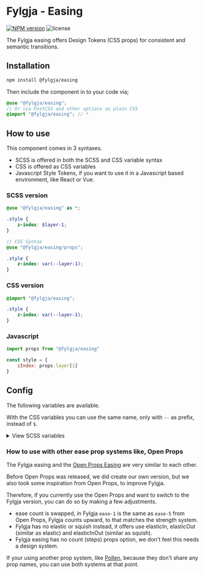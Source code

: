 # Fylgja - Easing

[![NPM version](https://img.shields.io/npm/v/@fylgja/easing)](https://www.npmjs.org/package/@fylgja/easing)
![license](https://img.shields.io/github/license/fylgja/fylgja)

The Fylgja easing offers Design Tokens (CSS props) for consistent and semantic transitions.

## Installation

```bash
npm install @fylgja/easing
```

Then include the component in to your code via;

```scss
@use "@fylgja/easing";
// Or via PostCSS and other options as plain CSS
@import "@fylgja/easing"; // *
```

## How to use

This component comes in 3 syntaxes.

- SCSS is offered in both the SCSS and CSS variable syntax
- CSS is offered as CSS variables
- Javascript Style Tokens,
  if you want to use it in a Javascript based environment, like React or Vue.

### SCSS version

```scss
@use "@fylgja/easing" as *;

.style {
    z-index: $layer-1;
}

// CSS Syntax
@use "@fylgja/easing/props";

.style {
    z-index: var(--layer-1);
}
```

### CSS version

```css
@import "@fylgja/easing";

.style {
    z-index: var(--layer-1);
}
```

### Javascript

```js
import props from "@fylgja/easing"

const style = {
    zIndex: props.layer[1]
}
```

## Config

The following variables are available.

With the CSS variables you can use the same name, only with `--` as prefix,
instead of `$`.

<details class="faq-panel"><summary>View SCSS variables</summary>

```scss
$ease-1: cubic-bezier(0.25, 0.1, 0.1, 1);
$ease-2: cubic-bezier(0.25, 0.1, 0.2, 1);
$ease-3: cubic-bezier(0.25, 0.1, 0.3, 1);
$ease-4: cubic-bezier(0.25, 0.1, 0.4, 1);
$ease-5: cubic-bezier(0.25, 0.1, 0.5, 1);
$ease-in-1: cubic-bezier(0.3, 0, 1, 1);
$ease-in-2: cubic-bezier(0.5, 0, 1, 1);
$ease-in-3: cubic-bezier(0.7, 0, 1, 1);
$ease-in-4: cubic-bezier(0.9, 0, 1, 1);
$ease-in-5: cubic-bezier(1, 0, 1, 1);
$ease-out-1: cubic-bezier(0, 0, 0.7, 1);
$ease-out-2: cubic-bezier(0, 0, 0.5, 1);
$ease-out-3: cubic-bezier(0, 0, 0.3, 1);
$ease-out-4: cubic-bezier(0, 0, 0.1, 1);
$ease-out-5: cubic-bezier(0, 0, 0, 1);
$ease-in-out-1: cubic-bezier(0.1, 0, 0.9, 1);
$ease-in-out-2: cubic-bezier(0.3, 0, 0.7, 1);
$ease-in-out-3: cubic-bezier(0.5, 0, 0.5, 1);
$ease-in-out-4: cubic-bezier(0.7, 0, 0.3, 1);
$ease-in-out-5: cubic-bezier(0.9, 0, 0.1, 1);
$ease-elastic-in-1: cubic-bezier(0.5, 0.25, 0.75, -0.25);
$ease-elastic-in-2: cubic-bezier(0.5, 0, 0.75, -0.25);
$ease-elastic-in-3: cubic-bezier(0.5, -0.25, 0.75, -0.25);
$ease-elastic-in-4: cubic-bezier(0.5, -0.5, 0.75, -0.25);
$ease-elastic-in-5: cubic-bezier(0.5, -0.75, 0.75, -0.25);
$ease-elastic-out-1: cubic-bezier(0.5, 0.75, 0.75, 1.25);
$ease-elastic-out-2: cubic-bezier(0.5, 1, 0.75, 1.25);
$ease-elastic-out-3: cubic-bezier(0.5, 1.25, 0.75, 1.25);
$ease-elastic-out-4: cubic-bezier(0.5, 1.5, 0.75, 1.25);
$ease-elastic-out-5: cubic-bezier(0.5, 1.75, 0.75, 1.25);
$ease-elastic-in-out-1: cubic-bezier(0.5, -0.1, 0.1, 1.5);
$ease-elastic-in-out-2: cubic-bezier(0.5, -0.3, 0.1, 1.5);
$ease-elastic-in-out-3: cubic-bezier(0.5, -0.5, 0.1, 1.5);
$ease-elastic-in-out-4: cubic-bezier(0.5, -0.7, 0.1, 1.5);
$ease-elastic-in-out-5: cubic-bezier(0.5, -0.9, 0.1, 1.5);
```

</details>

### How to use with other ease prop systems like, Open Props

The Fylgja easing and the [Open Props Easing](https://open-props.style/#easing) are very similar to each other.

Before Open Props was released,
we did create our own version,
but we also took some inspiration from Open Props,
to improve Fylgja.

Therefore,
if you currently use the Open Props and want to switch to the Fylgja version,
you can do so by making a few adjustments.

- ease count is swapped,
  in Fylgja `ease-1` is the same as `ease-5` from Open Props,
  Fylgja counts upward,
  to that matches the strength system.
- Fylgja has no elastic or squish instead,
  it offers use elasticIn, elasticOut (similar as elastic) and elasticInOut (similar as squish).
- Fylgja easing has no count (steps) props option,
  we don't feel this needs a design system.

If your using another prop system,
like [Pollen](https://www.pollen.style/modules/ui#easing),
because they don't share any prop names,
you can use both systems at that point.

